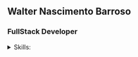 ## Walter Nascimento Barroso
### FullStack Developer

<details>
<summary>Skills:</summary>
  
- PHP;
- JavaScript;
- TypeScript;
- ReactNative;
- SQL;
- etc...

</details>
